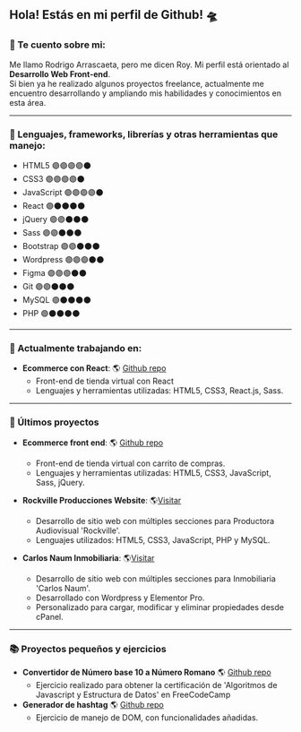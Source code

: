 ## Hola! Estás en mi perfil de Github! :flying_saucer:	

### :pushpin:	Te cuento sobre mi:

Me llamo Rodrigo Arrascaeta, pero me dicen Roy. Mi perfil está orientado al **Desarrollo Web Front-end**.  
Si bien ya he realizado algunos proyectos freelance, actualmente me encuentro desarrollando y ampliando mis habilidades y conocimientos en esta área.

---

### :1st_place_medal:	Lenguajes, frameworks, librerías y otras herramientas que manejo:
- HTML5 🟣🟣🟣🟣⚫
- CSS3 🟣🟣🟣🟣⚫
- JavaScript 🟣🟣🟣🟣⚫
- React 🟣⚫⚫⚫⚫
- jQuery 🟣🟣⚫⚫⚫
- Sass 🟣🟣⚫⚫⚫
- Bootstrap 🟣🟣⚫⚫⚫
- Wordpress 🟣🟣🟣⚫⚫
- Figma 🟣🟣🟣⚫⚫
- Git 🟣🟣⚫⚫⚫
- MySQL 🟣⚫⚫⚫⚫
- PHP 🟣⚫⚫⚫⚫

---

### 🌱 Actualmente trabajando en:
* **Ecommerce con React**: 🌎 [Github repo](https://github.com/royarrascaeta/ShopArrascaeta "Repositorio de Github")
  + Front-end de tienda virtual con React
  + Lenguajes y herramientas utilizadas: HTML5, CSS3, React.js, Sass.

---

### :briefcase: Últimos proyectos
* **Ecommerce front end**: 🌎 [Github repo](https://github.com/royarrascaeta/ecommerce-front "Repositorio de Github")
  + Front-end de tienda virtual con carrito de compras.
  + Lenguajes y herramientas utilizadas: HTML5, CSS3, JavaScript, Sass, jQuery.

* **Rockville Producciones Website**: 🌎[Visitar](https://www.rockvilleproducciones.com.ar "Rockville Producciones")  
  + Desarrollo de sitio web con múltiples secciones para Productora Audiovisual 'Rockville'.
  + Lenguajes utilizados: HTML5, CSS3, JavaScript, PHP y MySQL.

* **Carlos Naum Inmobiliaria**: 🌎[Visitar](https://www.carlosnauminmobiliaria.com.ar "Carlos Naum Inmobiliaria") 
  + Desarrollo de sitio web con múltiples secciones para Inmobiliaria 'Carlos Naum'.
  + Desarrollado con Wordpress y Elementor Pro.
  + Personalizado para cargar, modificar y eliminar propiedades desde cPanel.

---
### :books:	Proyectos pequeños y ejercicios
* **Convertidor de Número base 10 a Número Romano**  🌎 [Github repo](https://github.com/royarrascaeta/convert-to-roman "Convertidor a romano")
  + Ejercicio realizado para obtener la certificación de 'Algoritmos de Javascript y Estructura de Datos' en FreeCodeCamp
* **Generador de hashtag** 🌎 [Github repo](https://github.com/royarrascaeta/tags-generator "Generador de hashtag")
  + Ejercicio de manejo de DOM, con funcionalidades añadidas.


<!--
**royarrascaeta/royarrascaeta** is a ✨ _special_ ✨ repository because its `README.md` (this file) appears on your GitHub profile.

Here are some ideas to get you started:

- 🔭 I’m currently working on ...
- 🌱 I’m currently learning ...
- 👯 I’m looking to collaborate on ...
- 🤔 I’m looking for help with ...
- 💬 Ask me about ...
- 📫 How to reach me: ...
- 😄 Pronouns: ...
- ⚡ Fun fact: ...
-->
